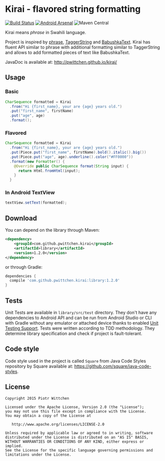 Kirai - flavored string formatting
===================================

[![Build Status](https://travis-ci.org/pwittchen/kirai.svg?branch=master)](https://travis-ci.org/pwittchen/kirai)  [![Android Arsenal](https://img.shields.io/badge/Android%20Arsenal-Kirai-brightgreen.svg?style=flat)](https://android-arsenal.com/details/1/1391) ![Maven Central](https://img.shields.io/maven-central/v/com.github.pwittchen.kirai/library.svg?style=flat)

Kirai means *phrase* in Swahili language.

Project is inspired by [phrase](https://github.com/square/phrase), [TaggerString](https://github.com/polok/TaggerString) and [BabushkaText](https://github.com/quiqueqs/BabushkaText).
Kirai has fluent API similar to phrase with additional formatting similar to TaggerString and allows to add formatted pieces of text like BabushkaText.

JavaDoc is available at: http://pwittchen.github.io/kirai/

Usage
-----

### Basic

```java
CharSequence formatted = Kirai
  .from("Hi {first_name}, your are {age} years old.")
  .put("first_name", firstName)
  .put("age", age)
  .format();
```

### Flavored

```java
CharSequence formatted = Kirai
  .from("Hi {first_name}, your are {age} years old.")
  .put(Piece.put("first_name", firstName).bold().italic().big())
  .put(Piece.put("age", age).underline().color("#FF0000"))
  .format(new Formatter() {
    @Override public CharSequence format(String input) {
      return Html.fromHtml(input);
    }
  }
```

### In Android TextView

```java
textView.setText(formatted);
```

Download
--------

You can depend on the library through Maven:

```xml
<dependency>
    <groupId>com.github.pwittchen.kirai</groupId>
    <artifactId>library</artifactId>
    <version>1.2.0</version>
</dependency>
```

or through Gradle:

```groovy
dependencies {
  compile 'com.github.pwittchen.kirai:library:1.2.0'
}
```

Tests
-----

Unit Tests are available in `library/src/test` directory. They don't have any dependencies to Android API and can be run from Android Studio or CLI with Gradle without any emulator or attached device thanks to enabled [Unit Testing Support](http://tools.android.com/tech-docs/unit-testing-support). Tests were written according to TDD methodology. They determine library specification and check if project is fault-tolerant.

Code style
----------

Code style used in the project is called `Square` from Java Code Styles repository by Square available at: https://github.com/square/java-code-styles.

License
-------

    Copyright 2015 Piotr Wittchen

    Licensed under the Apache License, Version 2.0 (the "License");
    you may not use this file except in compliance with the License.
    You may obtain a copy of the License at

       http://www.apache.org/licenses/LICENSE-2.0

    Unless required by applicable law or agreed to in writing, software
    distributed under the License is distributed on an "AS IS" BASIS,
    WITHOUT WARRANTIES OR CONDITIONS OF ANY KIND, either express or implied.
    See the License for the specific language governing permissions and
    limitations under the License.
